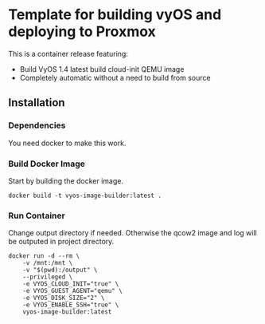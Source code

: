 # Template for building vyOS and deploying to Proxmox
This is a container release featuring:

* Build VyOS 1.4 latest build cloud-init QEMU image
* Completely automatic without a need to build from source

## Installation

### Dependencies
You need docker to make this work.

### Build Docker Image
Start by building the docker image.

```
docker build -t vyos-image-builder:latest .
```

### Run Container

Change output directory if needed. Otherwise the qcow2 image and log will be outputed in project directory.

```
docker run -d --rm \
    -v /mnt:/mnt \
    -v "$(pwd):/output" \
    --privileged \
    -e VYOS_CLOUD_INIT="true" \
    -e VYOS_GUEST_AGENT="qemu" \
    -e VYOS_DISK_SIZE="2" \
    -e VYOS_ENABLE_SSH="true" \
    vyos-image-builder:latest
```
